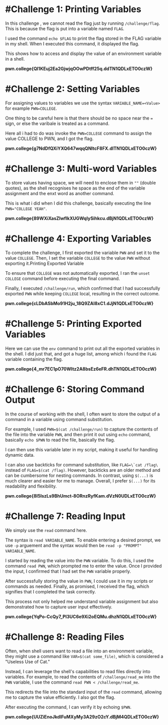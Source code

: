 # #Challenge 1: Printing Variables

In this challenge , we cannot read the flag just by running `/challenge/flag`. This is because the flag is put into a variable named `FLAG`.

I used the command `echo $FLAG` to print the flag stored in the FLAG variable in my shell. When I executed this command, it displayed the flag.

This shows how to access and display the value of an environment variable in a shell.

**pwn.college{Ql1KEuj2Ea2GjwjqOOwPDtff25q.ddTN1QDLxETO0czW}**

# #Challenge 2: Setting Variables

For assigning values to variables we use the syntax `VARIABLE_NAME=<Value>` for example `PWN=COLLEGE`.

One thing to be careful here is that there should be no space near the `=` sign, or else the varibale is treated as a command.

Here all i had to do was invoke the `PWN=COLLEGE` command to assign the value COLLEGE to PWN, and I got the flag.

**pwn.college{g7NdDfQXiYXQ647wqqQNltcF8FX.dlTN1QDLxETO0czW}**

# #Challenge 3: Multi-word Variables

To store values having space, we will need to enclose them in `""` (double quotes), as the shell recognises he space as the end of the variable assignment and the enxt word as another command.

This is what i did when I did this challenge, basically executing the line `PWN="COLLEGE YEAH"`.

**pwn.college{89WXiXasZlwfIkXUGWqIySihkcu.dBjN1QDLxETO0czW}**

# #Challenge 4: Exporting Variables

To complete the challenge, I first exported the variable `PWN` and set it to the value `COLLEGE`. Then, I set the variable `COLLEGE` to the value `PWN` without exporting it.Printing Exported Variable

To ensure that `COLLEGE` was not automatically exported, I ran the `unset COLLEGE` command before executing the final command.

Finally, I executed `/challenge/run`, which confirmed that I had successfully exported `PWN` while keeping `COLLEGE` local, resulting in the correct outcome.

**pwn.college{cLDbASbMo91H2ju_18Q9ZAI8xC1.dJjN1QDLxETO0czW}**

# #Challenge 5: Printing Exported Variables

Here we can use the `env` command to print out all the exported variables in the shell. I did just that, and got a huge list, among which i found the `FLAG` variable containing the flag.

**pwn.college{4_mr7EC1pO70WItz2A8bsEz6eFR.dhTN1QDLxETO0czW}**

# #Challenge 6: Storing Command Output

In the course of working with the shell, I often want to store the output of a command in a variable using command substitution. 

For example, I used `PWN=$(cat /challenge/run)` to capture the contents of the file into the variable `PWN`, and then print it out using `echo` command, basically `echo $PWN` to read the file, basically the flag.

I can then use this variable later in my script, making it useful for handling dynamic data.

I can also use backticks for command substitution, like ``FLAG=\`cat /flag\`` instead of `FLAG=$(cat /flag)`. However, backticks are an older method and can be cumbersome for nesting commands. In contrast, using `$(...)` is much clearer and easier for me to manage. Overall, I prefer `$(...)` for its readability and flexibility.

**pwn.college{8I5lszLs9BhUmct-8ORnzRyfKam.dVzN0UDLxETO0czW}**

# #Challenge 7: Reading Input

We simply use the `read` command here.

The syntax is `read VARIABLE_NAME`. To enable entering a desired prompt, we use `-p` arguement and the syntax would then be `read -p "PROMPT" VARIABLE_NAME`.

I started by reading the value into the `PWN` variable. To do this, I used the command `read PWN`, which prompted me to enter the value. Once I provided the input, I confirmed that I had set the `PWN` variable properly.

After successfully storing the value in `PWN`, I could use it in my scripts or commands as needed. Finally, as promised, I received the flag, which signifies that I completed the task correctly. 

This process not only helped me understand variable assignment but also demonstrated how to capture user input effectively.

**pwn.college{YqPo-CcQy7_PI3UC6e9Xi2oEQMu.dhzN1QDLxETO0czW}**

# #Challenge 8: Reading Files

Often, when shell users want to read a file into an environment variable, they might use a command like `VAR=$(cat some_file)`, which is considered a "Useless Use of Cat."

Instead, I can leverage the shell's capabilities to read files directly into variables. For example, to read the contents of `/challenge/read_me` into the `PWN` variable, I use the command `read PWN < /challenge/read_me`.

This redirects the file into the standard input of the `read` command, allowing me to capture the value efficiently. I also got the flag.

After executing the command, I can verify it by echoing `$PWN`.

**pwn.college{UUZiEnoJkdIFuMXyMy3A29zO2cY.dBjM4QDLxETO0czW}**
